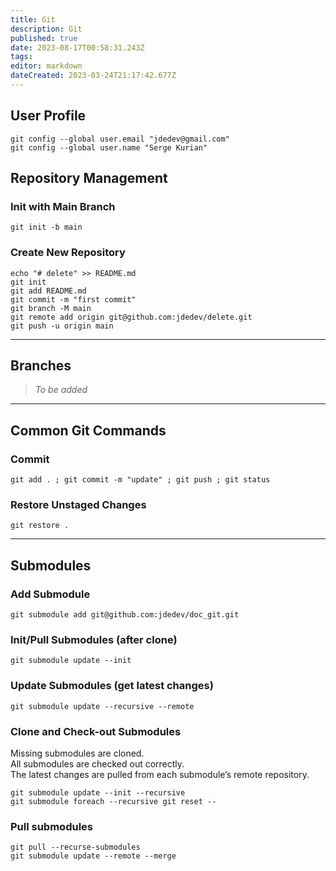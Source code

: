 ```yaml
---
title: Git
description: Git
published: true
date: 2023-08-17T00:58:31.243Z
tags: 
editor: markdown
dateCreated: 2023-03-24T21:17:42.677Z
---
```


## User Profile

```shell
git config --global user.email "jdedev@gmail.com"
git config --global user.name "Serge Kurian"
```

## Repository Management

### Init with Main Branch

```shell
git init -b main
```

### Create New Repository

```shell
echo "# delete" >> README.md
git init
git add README.md
git commit -m "first commit"
git branch -M main
git remote add origin git@github.com:jdedev/delete.git
git push -u origin main
```

---

## Branches

> _To be added_

---

## Common Git Commands

### Commit

```shell
git add . ; git commit -m "update" ; git push ; git status
```

### Restore Unstaged Changes

```shell
git restore .
```

---

## Submodules

### Add Submodule

```shell
git submodule add git@github.com:jdedev/doc_git.git
```

### Init/Pull Submodules (after clone)

```shell
git submodule update --init
```

### Update Submodules (get latest changes)

```shell
git submodule update --recursive --remote
```

### Clone and Check-out Submodules

Missing submodules are cloned.  
All submodules are checked out correctly.  
The latest changes are pulled from each submodule’s remote repository.

```shell
git submodule update --init --recursive
git submodule foreach --recursive git reset --
```

### Pull submodules

```shell
git pull --recurse-submodules
git submodule update --remote --merge
```
